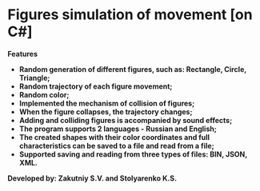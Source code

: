 # Figures simulation of movement [on C#]

**Features**

* **Random generation of different figures, such as: Rectangle, Circle, Triangle;**
* **Random trajectory of each figure movement;**
* **Random color;**
* **Implemented the mechanism of collision of figures;**
* **When the figure collapses, the trajectory changes;**
* **Adding and colliding figures is accompanied by sound effects;**
* **The program supports 2 languages - Russian and English;**
* **The created shapes with their color coordinates and full characteristics can be saved to a file and read from a file;**
* **Supported saving and reading from three types of files: BIN, JSON, XML.**

**Developed by: Zakutniy S.V. and Stolyarenko K.S.**
